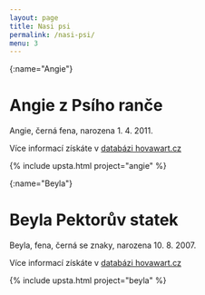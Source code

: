 ```yaml
---
layout: page
title: Nasi psi
permalink: /nasi-psi/
menu: 3
---
```


{:name="Angie"}
# Angie z Psího ranče

Angie, černá fena, narozena 1.&nbsp;4.&nbsp;2011.

Více informací získáte v&nbsp;[databázi hovawart.cz](http://www.hovawart.cz/databaze/psi/info.php?id=6888)

{% include upsta.html project="angie" %}

{:name="Beyla"}
# Beyla Pektorův statek 

Beyla, fena, černá se znaky, narozena 10.&nbsp;8.&nbsp;2007.

Více informací získáte v&nbsp;[databázi hovawart.cz](http://www.hovawart.cz/databaze/psi/info.php?id=4035)

{% include upsta.html project="beyla" %}

